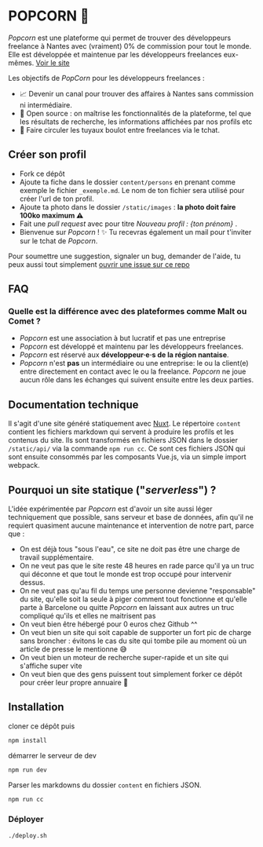 # POPCORN 🍿

_Popcorn_ est une plateforme qui permet de trouver des développeurs freelance à Nantes avec (vraiment) 0% de commission pour tout le monde. Elle est développée et maintenue par les développeurs freelances eux-mêmes. [Voir le site](https://popcorn-nantes.github.io/)

Les objectifs de _PopCorn_ pour les développeurs freelances :

- 📈 Devenir un canal pour trouver des affaires à Nantes sans commission ni intermédiaire.
- 📗 Open source : on maîtrise les fonctionnalités de la plateforme, tel que les résultats de recherche, les informations affichées par nos profils etc
- 💬 Faire circuler les tuyaux boulot entre freelances via le tchat.

## Créer son profil

- Fork ce dépôt
- Ajoute ta fiche dans le dossier `content/persons` en prenant comme exemple le fichier `_exemple.md`. Le nom de ton fichier sera utilisé pour créer l'url de ton profil.
- Ajoute ta photo dans le dossier `/static/images` : **la photo doit faire 100ko maximum ⚠️**
- Fait une _pull request_ avec pour titre _Nouveau profil : {ton prénom}_ .
- Bienvenue sur _Popcorn_ ! ✨ Tu recevras également un mail pour t'inviter sur le tchat de _Popcorn_.

Pour soumettre une suggestion, signaler un bug, demander de l'aide, tu peux aussi tout simplement [ouvrir une issue sur ce repo](https://github.com/popcorn-nantes/popcorn-nantes/issues/new)

## FAQ

### Quelle est la différence avec des plateformes comme Malt ou Comet ?

- _Popcorn_ est une association à but lucratif et pas une entreprise
- _Popcorn_ est développé et maintenu par les développeurs freelances.
- _Popcorn_ est réservé aux **développeur·e·s de la région nantaise**.
- _Popcorn_ n'est **pas** un intermédiaire ou une entreprise: le ou la client(e) entre directement en contact avec le ou la freelance. _Popcorn_ ne joue aucun rôle dans les échanges qui suivent ensuite entre les deux parties.

## Documentation technique

Il s'agit d'une site généré statiquement avec [Nuxt](https://github.com/nuxt). Le répertoire `content` contient les fichiers markdown qui servent à produire les profils et les contenus du site. Ils sont transformés en fichiers JSON dans le dossier `/static/api/` via la commande `npm run cc`. Ce sont ces fichiers JSON qui sont ensuite consommés par les composants Vue.js, via un simple import webpack.

## Pourquoi un site statique ("_serverless_") ?

L'idée expérimentée par _Popcorn_ est d'avoir un site aussi léger techniquement que possible, sans serveur et base de données, afin qu'il ne requiert quasiment aucune maintenance et intervention de notre part, parce que :

- On est déjà tous "sous l'eau", ce site ne doit pas être une charge de travail supplémentaire.
- On ne veut pas que le site reste 48 heures en rade parce qu'il ya un truc qui déconne et que tout le monde est trop occupé pour intervenir dessus.
- On ne veut pas qu'au fil du temps une personne devienne "responsable" du site, qu'elle soit la seule à piger comment tout fonctionne et qu'elle parte à Barcelone ou quitte _Popcorn_ en laissant aux autres un truc compliqué qu'ils et elles ne maitrisent pas
- On veut bien être hébergé pour 0 euros chez Github ^^
- On veut bien un site qui soit capable de supporter un fort pic de charge sans broncher : évitons le cas du site qui tombe pile au moment où un article de presse le mentionne 😅
- On veut bien un moteur de recherche super-rapide et un site qui s'affiche super vite
- On veut bien que des gens puissent tout simplement forker ce dépôt pour créer leur propre annuaire 💚

## Installation

cloner ce dépôt puis

```sh
npm install
```

démarrer le serveur de dev

```sh
npm run dev
```

Parser les markdowns du dossier `content` en fichiers JSON.

```sh
npm run cc
```

### Déployer

```sh
./deploy.sh
```
